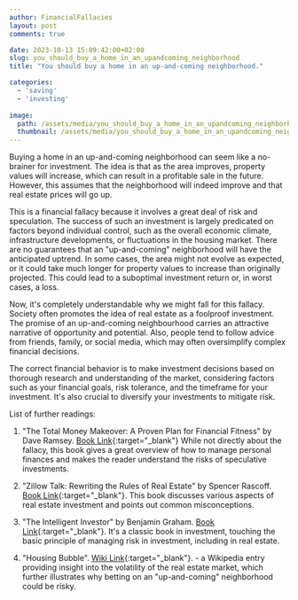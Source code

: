 ```yaml
---
author: FinancialFallacies
layout: post
comments: true

date: 2023-10-13 15:09:42:00+02:00  
slug: you_should_buy_a_home_in_an_upandcoming_neighborhood
title: "You should buy a home in an up-and-coming neighborhood."

categories:
  - 'saving'
  - 'investing'
  
image:
  path: /assets/media/you_should_buy_a_home_in_an_upandcoming_neighborhood.jpg
  thumbnail: /assets/media/you_should_buy_a_home_in_an_upandcoming_neighborhood.jpg
---
```


Buying a home in an up-and-coming neighborhood can seem like a no-brainer for investment. The idea is that as the area improves, property values will increase, which can result in a profitable sale in the future. However, this assumes that the neighborhood will indeed improve and that real estate prices will go up. 

This is a financial fallacy because it involves a great deal of risk and speculation. The success of such an investment is largely predicated on factors beyond individual control, such as the overall economic climate, infrastructure developments, or fluctuations in the housing market. There are no guarantees that an "up-and-coming" neighborhood will have the anticipated uptrend. In some cases, the area might not evolve as expected, or it could take much longer for property values to increase than originally projected. This could lead to a suboptimal investment return or, in worst cases, a loss.

Now, it's completely understandable why we might fall for this fallacy. Society often promotes the idea of real estate as a foolproof investment. The promise of an up-and-coming neighbourhood carries an attractive narrative of opportunity and potential. Also, people tend to follow advice from friends, family, or social media, which may often oversimplify complex financial decisions.

The correct financial behavior is to make investment decisions based on thorough research and understanding of the market, considering factors such as your financial goals, risk tolerance, and the timeframe for your investment. It's also crucial to diversify your investments to mitigate risk.

List of further readings:

1. "The Total Money Makeover: A Proven Plan for Financial Fitness" by Dave Ramsey. [Book Link](https://www.amazon.com/Total-Money-Makeover-Financial-Fitness/dp/159555078X/ref=nosim?tag=financialfall-20){:target="_blank"}
While not directly about the fallacy, this book gives a great overview of how to manage personal finances and makes the reader understand the risks of speculative investments.
   
2. "Zillow Talk: Rewriting the Rules of Real Estate" by Spencer Rascoff. [Book Link](https://www.amazon.com/Zillow-Talk-audiobook/dp/B00QXIUG2A/ref=nosim?tag=financialfall-20){:target="_blank"}.
This book discusses various aspects of real estate investment and points out common misconceptions. 

3. "The Intelligent Investor" by Benjamin Graham. [Book Link](https://www.amazon.com/Intelligent-Investor-Definitive-Investing-Essentials/dp/0060555661/ref=nosim?tag=financialfall-20){:target="_blank"}.
It's a classic book in investment, touching the basic principle of managing risk in investment, including in real estate.

4. "Housing Bubble". [Wiki Link](https://en.wikipedia.org/wiki/2000s_United_States_housing_bubble){:target="_blank"}. - a Wikipedia entry providing insight into the volatility of the real estate market, which further illustrates why betting on an "up-and-coming" neighborhood could be risky.
